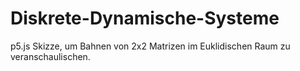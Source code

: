 # Diskrete-Dynamische-Systeme

p5.js Skizze, um Bahnen von 2x2 Matrizen im Euklidischen Raum zu veranschaulischen.
